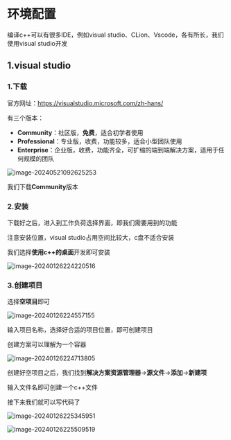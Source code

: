 # 环境配置

编译c++可以有很多IDE，例如visual studio、CLion、Vscode，各有所长，我们使用visual studio开发

## 1.visual studio 

### 1.下载

官方网址：https://visualstudio.microsoft.com/zh-hans/

有三个版本：

- **Community**：社区版，**免费**，适合初学者使用
- **Professional**：专业版，收费，功能较多，适合小型团队使用
- **Enterprise**：企业版，收费，功能齐全，可扩缩的端到端解决方案，适用于任何规模的团队

![image-20240521092625253](https://gitee.com/xarzhi/picture/raw/master/img/image-20240521092625253.png)

我们下载**Community**版本



### 2.安装

下载好之后，进入到工作负荷选择界面，即我们需要用到的功能

注意安装位置，visual studio占用空间比较大，c盘不适合安装

我们选择**使用c++的桌面**开发即可安装

![image-20240126224220516](https://gitee.com/xarzhi/picture/raw/master/img/image-20240126224220516.png)



### 3.创建项目

选择**空项目**即可

![image-20240126224557155](https://gitee.com/xarzhi/picture/raw/master/img/image-20240126224557155.png)

输入项目名称，选择好合适的项目位置，即可创建项目

创建方案可以理解为一个容器

![image-20240126224713805](https://gitee.com/xarzhi/picture/raw/master/img/image-20240126224713805.png)

创建好空项目之后，我们找到**解决方案资源管理器**→**源文件**→**添加**→**新建项**

输入文件名即可创建一个c++文件

接下来我们就可以写代码了

![image-20240126225345951](https://gitee.com/xarzhi/picture/raw/master/img/image-20240126225345951.png)

![image-20240126225509519](https://gitee.com/xarzhi/picture/raw/master/img/image-20240126225509519.png)

